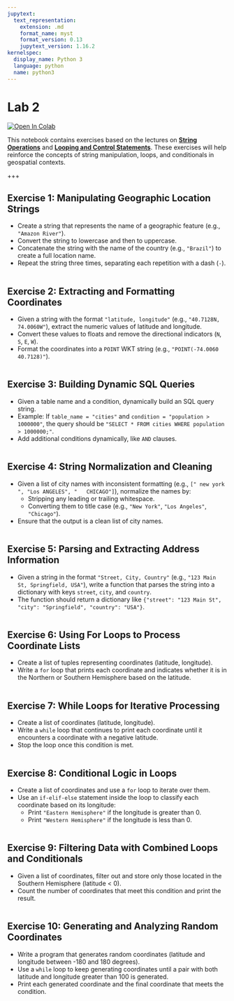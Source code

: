 ```yaml
---
jupytext:
  text_representation:
    extension: .md
    format_name: myst
    format_version: 0.13
    jupytext_version: 1.16.2
kernelspec:
  display_name: Python 3
  language: python
  name: python3
---
```


# Lab 2

[![Open In Colab](https://colab.research.google.com/assets/colab-badge.svg)](https://colab.research.google.com/github/giswqs/geog-312/blob/main/book/labs/lab_02.ipynb)

This notebook contains exercises based on the lectures on [**String Operations**](https://geog-312.gishub.org/book/python/04_string_operations.html) and [**Looping and Control Statements**](https://geog-312.gishub.org/book/python/05_looping.html). These exercises will help reinforce the concepts of string manipulation, loops, and conditionals in geospatial contexts.

+++

## Exercise 1: Manipulating Geographic Location Strings

- Create a string that represents the name of a geographic feature (e.g., `"Amazon River"`).
- Convert the string to lowercase and then to uppercase.
- Concatenate the string with the name of the country (e.g., `"Brazil"`) to create a full location name.
- Repeat the string three times, separating each repetition with a dash (`-`).

```{code-cell} ipython3

```

## Exercise 2: Extracting and Formatting Coordinates

- Given a string with the format `"latitude, longitude"` (e.g., `"40.7128N, 74.0060W"`), extract the numeric values of latitude and longitude.
- Convert these values to floats and remove the directional indicators (`N`, `S`, `E`, `W`).
- Format the coordinates into a `POINT` WKT string (e.g., `"POINT(-74.0060 40.7128)"`).

```{code-cell} ipython3

```

## Exercise 3: Building Dynamic SQL Queries

- Given a table name and a condition, dynamically build an SQL query string.
- Example: If `table_name = "cities"` and `condition = "population > 1000000"`, the query should be `"SELECT * FROM cities WHERE population > 1000000;"`.
- Add additional conditions dynamically, like `AND` clauses.

```{code-cell} ipython3

```

## Exercise 4: String Normalization and Cleaning

- Given a list of city names with inconsistent formatting (e.g., `[" new york ", "Los ANGELES", "   CHICAGO"]`), normalize the names by:
  - Stripping any leading or trailing whitespace.
  - Converting them to title case (e.g., `"New York"`, `"Los Angeles"`, `"Chicago"`).
- Ensure that the output is a clean list of city names.

```{code-cell} ipython3

```

## Exercise 5: Parsing and Extracting Address Information

- Given a string in the format `"Street, City, Country"` (e.g., `"123 Main St, Springfield, USA"`), write a function that parses the string into a dictionary with keys `street`, `city`, and `country`.
- The function should return a dictionary like `{"street": "123 Main St", "city": "Springfield", "country": "USA"}`.

```{code-cell} ipython3

```

## Exercise 6: Using For Loops to Process Coordinate Lists

- Create a list of tuples representing coordinates (latitude, longitude).
- Write a `for` loop that prints each coordinate and indicates whether it is in the Northern or Southern Hemisphere based on the latitude.

```{code-cell} ipython3

```

## Exercise 7: While Loops for Iterative Processing

- Create a list of coordinates (latitude, longitude).
- Write a `while` loop that continues to print each coordinate until it encounters a coordinate with a negative latitude.
- Stop the loop once this condition is met.

```{code-cell} ipython3

```

## Exercise 8: Conditional Logic in Loops

- Create a list of coordinates and use a `for` loop to iterate over them.
- Use an `if-elif-else` statement inside the loop to classify each coordinate based on its longitude:
  - Print `"Eastern Hemisphere"` if the longitude is greater than 0.
  - Print `"Western Hemisphere"` if the longitude is less than 0.

```{code-cell} ipython3

```

## Exercise 9: Filtering Data with Combined Loops and Conditionals

- Given a list of coordinates, filter out and store only those located in the Southern Hemisphere (latitude < 0).
- Count the number of coordinates that meet this condition and print the result.

```{code-cell} ipython3

```

## Exercise 10: Generating and Analyzing Random Coordinates

- Write a program that generates random coordinates (latitude and longitude between -180 and 180 degrees).
- Use a `while` loop to keep generating coordinates until a pair with both latitude and longitude greater than 100 is generated.
- Print each generated coordinate and the final coordinate that meets the condition.

```{code-cell} ipython3

```

